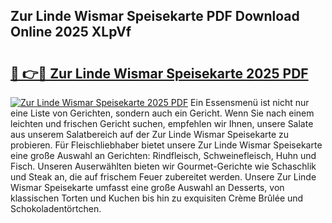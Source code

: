 ## Zur Linde Wismar Speisekarte PDF Download Online 2025 XLpVf

# <h2><a href="http://gc73mo.nevu.top/?p=Zur+Linde+Wismar+Speisekarte">🔗 👉🔴 Zur Linde Wismar Speisekarte 2025 PDF</a></h2>

[![Zur Linde Wismar Speisekarte 2025 PDF](https://i.imgur.com/dBaPXMq.png)](http://gc73mo.nevu.top/?p=Zur+Linde+Wismar+Speisekarte)
Ein Essensmenü ist nicht nur eine Liste von Gerichten, sondern auch ein Gericht. Wenn Sie nach einem leichten und frischen Gericht suchen, empfehlen wir Ihnen, unsere Salate aus unserem Salatbereich auf der Zur Linde Wismar Speisekarte zu probieren. Für Fleischliebhaber bietet unsere Zur Linde Wismar Speisekarte eine große Auswahl an Gerichten: Rindfleisch, Schweinefleisch, Huhn und Fisch. Unseren Auserwählten bieten wir Gourmet-Gerichte wie Schaschlik und Steak an, die auf frischem Feuer zubereitet werden. Unsere Zur Linde Wismar Speisekarte umfasst eine große Auswahl an Desserts, von klassischen Torten und Kuchen bis hin zu exquisiten Crème Brûlée und Schokoladentörtchen.
